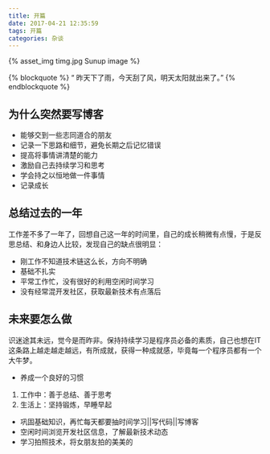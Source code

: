 ```yaml
---
title: 开篇
date: 2017-04-21 12:35:59
tags: 开篇
categories: 杂谈
---
```


{% asset_img timg.jpg  Sunup image %}    

{% blockquote %}
  “ 昨天下了雨，今天刮了风，明天太阳就出来了。”
{% endblockquote %}

## 为什么突然要写博客
* 能够交到一些志同道合的朋友
* 记录一下思路和细节，避免长期之后记忆错误
* 提高将事情讲清楚的能力
* 激励自己去持续学习和思考
* 学会持之以恒地做一件事情
* 记录成长

## 总结过去的一年
  工作差不多了一年了，回想自己这一年的时间里，自己的成长稍微有点慢，于是反思总结、和身边人比较，发现自己的缺点很明显：
* 刚工作不知道技术链这么长，方向不明确
* 基础不扎实
* 平常工作忙，没有很好的利用空闲时间学习
* 没有经常混开发社区，获取最新技术有点落后

## 未来要怎么做
  识迷途其未远，觉今是而昨非。保持持续学习是程序员必备的素质，自己也想在IT这条路上越走越走越远，有所成就，获得一种成就感，毕竟每一个程序员都有一个大牛梦。
* 养成一个良好的习惯
 1. 工作中：善于总结、善于思考
 2. 生活上：坚持锻炼，早睡早起
* 巩固基础知识，再忙每天都要抽时间学习||写代码||写博客
* 空闲时间浏览开发社区信息，了解最新技术动态
* 学习拍照技术，将女朋友拍的美美的

